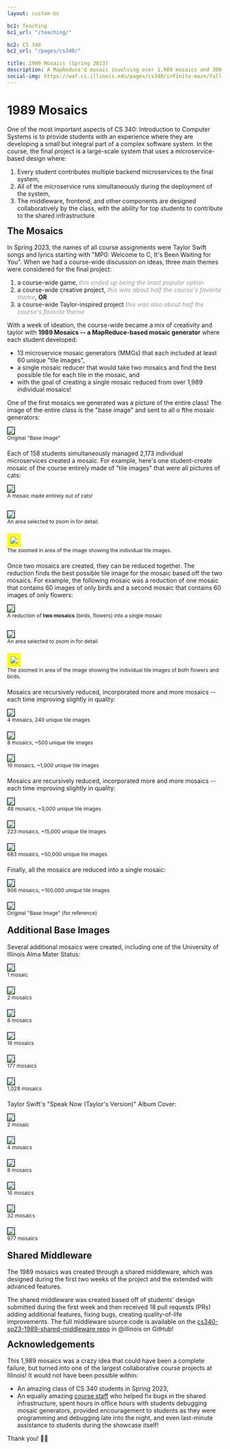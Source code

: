 ```yaml
---
layout: custom-bc

bc1: Teaching
bc1_url: "/teaching/"

bc2: CS 340
bc2_url: "/pages/cs340/"

title: 1989 Mosaics (Spring 2023)
description: A MapReduce'd mosaic involving over 1,989 mosaics and 300,000 base images to create one ultimate mosaic.
social-img: https://waf.cs.illinois.edu/pages/cs340/infinite-maze/full-maze.png
---
```


<style>
h2 {
  margin-top: 15px;
}

.maze-caption, .fs {
  font-size: 12px;
}

.fs > div {
  margin-bottom: 20px;
}


em {
  color: #999;
}
</style>

# 1989 Mosaics

One of the most important aspects of <span class="or">CS 340: Introduction to Computer Systems</span> is to provide students with an experience where they are developing a small but integral part of a complex software system.  In the course, the final project is a large-scale system that uses a microservice-based design where:

1. Every student contributes multiple backend microservices to the final system, 
2. All of the microservice runs simultaneously during the deployment of the system,
3. The middleware, frontend, and other components are designed collaboratively by the class, with the ability for top students to contribute to the shared infrastructure


## The Mosaics

In Spring 2023, the names of all course assignments were Taylor Swift songs and lyrics starting with "MP0: Welcome to C, It's Been Waiting for You".  When we had a course-wide discussion on ideas, three main themes were considered for the final project:

1. a course-wide game, *this ended up being the least popular option*
2. a course-wide creative project,  *this was about half the course's favorite theme*, **OR**
3. a course-wide Taylor-inspired project  *this was also about half the course's favorite theme*

With a week of ideation, the course-wide became a mix of creativity and taylor with **1989 Mosaics -- a MapReduce-based mosaic generator** where each student developed:

- 13 microservice mosaic generators (MMGs) that each included at least 60 unique "tile images",
- a single mosaic reducer that would take two mosaics and find the best possible tile for each tile in the mosaic, and
- with the goal of creating a single mosaic reduced from over 1,989 individual mosaics!

One of the first mosaics we generated was a picture of the entire class!  The image of the entire class is the "base image" and sent to all o fthe mosaic generators:

<div class="row text-center fs">
  <div class="col-4"><img src="class/og.jpg" style="border: solid 1px black" class="img-fluid"><br>Original "Base Image"</div>
</div>

Each of 158 students simultaneously managed 2,173 individual microservices created a mosaic.  For example, here's one student-create mosaic of the course entirely made of "tile images" that were all pictures of cats:

<div class="row text-center fs">
  <div class="col-4"><img src="class/1.jpg" style="border: solid 1px black;" class="img-fluid"><br>A mosaic made entirely out of cats!</div>
  <div class="col-4"><img src="class/class-cats-200px-zoom.jpg" style="border: solid 1px black;  margin-top: 7px;" class="img-fluid"><br>An area selected to zoom in for detail.</div>
  <div class="col-4"><img src="class/class-cats-zoom.jpg" style="border: solid 8px yellow" class="img-fluid"><br>The zoomed in area of the image showing the individual tile images.</div>
</div>

Once two mosaics are created, they can be reduced together.  The reduction finds the best possible tile image for the mosaic based off the two mosaics.  For example, the following mosaic was a reduction of one mosaic that contains 60 images of only birds and a second mosaic that contains 60 images of only flowers:

<div class="row text-center fs">
  <div class="col-4"><img src="class/2-200px.jpg" style="border: solid 1px black;" class="img-fluid"><br>A reduction of <b>two mosaics</b> (birds, flowers) into a single mosaic</div>
  <div class="col-4"><img src="class/2-zoom.jpg" style="border: solid 1px black; margin-top: 7px;" class="img-fluid"><br>An area selected to zoom in for detail.</div>
  <div class="col-4"><img src="class/2-zoomed.png" style="border: solid 8px yellow" class="img-fluid"><br>The zoomed in area of the image showing the individual tile images of both flowers and birds.</div>
</div>

Mosaics are recursively reduced, incorporated more and more mosaics -- each time improving slightly in quality:

<div class="row text-center fs">
  <div class="col-4"><img src="class/class-4a.png" style="border: solid 1px black" class="img-fluid"><br>4 mosaics, 240 unique tile images</div>
  <div class="col-4"><img src="class/class-8a.png" style="border: solid 1px black" class="img-fluid"><br>8 mosaics, ~500 unique tile images</div>
  <div class="col-4"><img src="class/class-16.png" style="border: solid 1px black" class="img-fluid"><br>16 mosaics, ~1,000 unique tile images</div>
</div>


Mosaics are recursively reduced, incorporated more and more mosaics -- each time improving slightly in quality:

<div class="row text-center fs">
  <div class="col-4"><img src="class/class-48.png" style="border: solid 1px black" class="img-fluid"><br>48 mosaics, ~3,000 unique tile images</div>
  <div class="col-4"><img src="class/class-223.png" style="border: solid 1px black" class="img-fluid"><br>223 mosaics, ~15,000 unique tile images</div>
  <div class="col-4"><img src="class/class-683.png" style="border: solid 1px black" class="img-fluid"><br>683 mosaics, ~50,000 unique tile images</div>
</div>


Finally, all the mosaics are reduced into a single mosaic:

<div class="row text-center fs">
  <div class="col-4"><img src="class/class-906.png" style="border: solid 1px black" class="img-fluid"><br>906 mosaics, ~100,000 unique tile images</div>
  <div class="col-4"></div>
  <div class="col-4"><img src="class/og.jpg" style="border: solid 1px black" class="img-fluid"><br>Original "Base Image" (for reference)</div>
</div>


## Additional Base Images

Several additional mosaics were created, including one of the University of Illinois Alma Mater Status:

<div class="row text-center fs">
  <div class="col-2"><img src="alma/alma-1.png" style="border: solid 1px black" class="img-fluid"><br>1 mosaic</div>
  <div class="col-2"><img src="alma/alma-2.png" style="border: solid 1px black" class="img-fluid"><br>2 mosaics</div>
  <div class="col-2"><img src="alma/alma-8.png" style="border: solid 1px black" class="img-fluid"><br>8 mosaics</div>
  <div class="col-2"><img src="alma/alma-16.png" style="border: solid 1px black" class="img-fluid"><br>16 mosaics</div>
  <div class="col-2"><img src="alma/alma-177.png" style="border: solid 1px black" class="img-fluid"><br>177 mosaics</div>
  <div class="col-2"><img src="alma/alma-1028.png" style="border: solid 1px black" class="img-fluid"><br>1,028 mosaics</div>
</div>

Taylor Swift's "Speak Now (Taylor's Version)" Album Cover:

<div class="row text-center fs">
  <div class="col-2"><img src="2a.png" style="border: solid 1px black" class="img-fluid"><br>2 mosaic</div>
  <div class="col-2"><img src="4a.png" style="border: solid 1px black" class="img-fluid"><br>4 mosaics</div>
  <div class="col-2"><img src="8a.png" style="border: solid 1px black" class="img-fluid"><br>8 mosaics</div>
  <div class="col-2"><img src="16a.png" style="border: solid 1px black" class="img-fluid"><br>16 mosaics</div>
  <div class="col-2"><img src="32a.png" style="border: solid 1px black" class="img-fluid"><br>32 mosaics</div>
  <div class="col-2"><img src="977.png" style="border: solid 1px black" class="img-fluid"><br>977 mosaics</div>
</div>


## Shared Middleware 

The 1989 mosaics was created through a shared middleware, which was designed during the first two weeks of the project and the extended with advanced features.

The shared middleware was created based off of students' design submitted during the first week and then received 18 pull requests (PRs) adding additional features, fixing bugs, creating quality-of-life improvements.  The full middleware source code is available on the <a href="https://github.com/illinois/cs340-sp23-1989-shared-middleware">cs340-sp23-1989-shared-middleware repo</a> in @illinois on GitHub!


## Acknowledgements

This 1,989 mosaics was a crazy idea that could have been a complete failure, but turned into one of the largest collaborative course projects at Illinois!  It would not have been possible within:

- An amazing class of CS 340 students in Spring 2023,
- An equally amazing <a href="https://courses.grainger.illinois.edu/cs240/sp2023/syllabus/">course staff</a> who helped fix bugs in the shared infrastructure, spent hours in office hours with students debugging mosaic generators, provided encouragement to students as they were programming and debugging late into the night, and even last-minute assistance to students during the showcase itself!

Thank you! 🧡💙












